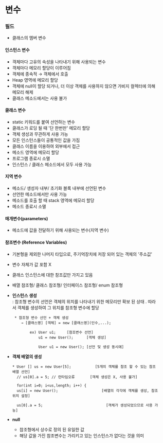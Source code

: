 # 변수 

### 필드 
  - 클래스의 멤버 변수
  
  #### 인스턴스 변수 
   - 객체마다 고유의 속성을 나타내기 위해 사용되는 변수 
   - 객체마다 메모리 할당이 이루어짐 
   - 객체에 종속적 → 객체에서 호출 
   - Heap 영역에 메모리 할당 
   - 객체에 null이 할당 되거나, 더 이상 객체를 사용하지 않으면 가비지 컬렉터에 의해 메모리 해제
   - 클래스 메소드에서는 사용 불가 
  
  #### 클래스 변수 
   - static 키워드를 붙여 선언하는 변수 
   - 클래스가 로딩 될 때 '단 한번만' 메모리 할당 
   - 객체 생성과 무관하게 사용 가능 
   - 모든 인스턴스들이 공통적인 값을 가짐 
   - 클래스 이름을 이용하여 외부에서 접근 
   - 메소드 영역에 메모리 할당
   - 프로그램 종료시 소멸 
   - 인스턴스 / 클래스 메소드에서 모두 사용 가능 
  
 #### 지역 변수
   - 메소드/ 생성자 내부/ 초기화 블록 내부에 선언된 변수 
   - 선언한 메소드에서만 사용 가능 
   - 메소드를 호출 할 때 stack 영역에 메모리 할당 
   - 메소드 종료시 소멸 

 #### 매개변수(parameters)
   - 메소드에 값을 전달하기 위해 사용되는 변수(지역 변수) 

 #### 참조변수 (Reference Variables) 
   - 기본형을 제외한 나머지 타입으로, 주기억장치에 저장 되어 있는 객체의 '주소값'
   - 변수 자체가 값 포함 X 
   - 클래스 인스턴스에 대한 참조값만 가지고 있음 
   - 배열 참조형/ 클래스 참조형/ 인터페이스 참조형/ enum 참조형 
   
   - **인스턴스 생성**     
     : 참조형 변수의 선언은 객체의 위치를 나타내기 위한 메모리만 확보 된 상태    . 
       따라서 객체를 생성하여 그 위치를 참조형 변수에 할당     
  
          * 참조형 변수 선언 + 객체 생성 
             → [클래스명] [객체] = new [클래스명](인수,...); 
           
                 ex) User u1;     [참조변수 선언]
                     u1 = new User();      [객체 생성]

                     User u1 = new User(); [선언 및 생성 동시에]                      

   - **객체 배열의 생성**
    
         * User [] us = new User[5];           [5개의 객체를 참조 할 수 있는 참조배열 선언] 
           // us[0].a = 5; // 런타임오류       [객체 생성은 X, 사용 불가] 
   
           for(int i=0; i<us,length; i++) { 
           us[i] = new User();                    [배열의 각각에 객체를 생성, 참조 위치 설정]
 
           us[0].a = 5;                             [객체가 생성되었으므로 사용 가능]

   - **null** 
     - 참조형에서 상수로 정의 된 유일한 값 
     - 해당 값을 가진 참조변수는 가리키고 있는 인스턴스가 없다는 것을 의미  
